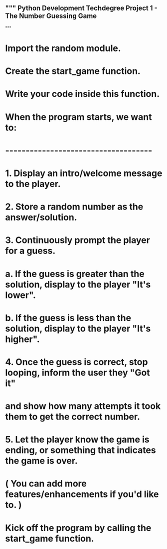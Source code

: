 """
Python Development Techdegree
Project 1 - The Number Guessing Game
--------------------------------
"""

# Import the random module.

# Create the start_game function.

 # Write your code inside this function.

#   When the program starts, we want to:
#   ------------------------------------
#   1. Display an intro/welcome message to the player.

#   2. Store a random number as the answer/solution.
   
#   3. Continuously prompt the player for a guess.

 #     a. If the guess is greater than the solution, display to the player "It's lower".

 #     b. If the guess is less than the solution, display to the player "It's higher".

 #   4. Once the guess is correct, stop looping, inform the user they "Got it"
 #      and show how many attempts it took them to get the correct number.

#   5. Let the player know the game is ending, or something that indicates the game is over.
# ( You can add more features/enhancements if you'd like to. )


# Kick off the program by calling the start_game function.
